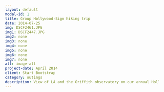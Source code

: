 ```yaml
---
layout: default
modal-id: 1
title: Group Hollywood-Sign hiking trip
date: 2014-07-25
img: DSCF2461.JPG
img1: DSCF2447.JPG
img2: none
img3: none
img4: none
img5: none
img6: none
img7: none
alt: image-alt
project-date: April 2014
client: Start Bootstrap
category: outings
description: View of LA and the Griffith observatory on our annual Hollywood-Sign hike.
---
```



